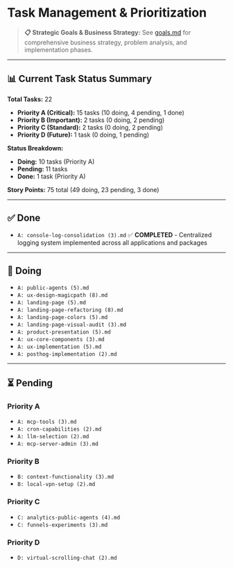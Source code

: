 # Task Management & Prioritization

> **📋 Strategic Goals & Business Strategy:** See [goals.md](./goals.md) for comprehensive business strategy, problem analysis, and implementation phases.

---

## 📊 Current Task Status Summary

**Total Tasks:** 22

- **Priority A (Critical):** 15 tasks (10 doing, 4 pending, 1 done)
- **Priority B (Important):** 2 tasks (0 doing, 2 pending)
- **Priority C (Standard):** 2 tasks (0 doing, 2 pending)
- **Priority D (Future):** 1 task (0 doing, 1 pending)

**Status Breakdown:**

- **Doing:** 10 tasks (Priority A)
- **Pending:** 11 tasks
- **Done:** 1 task (Priority A)

**Story Points:** 75 total (49 doing, 23 pending, 3 done)

---

## ✅ Done

- `A: console-log-consolidation (3).md` ✅ **COMPLETED** - Centralized logging system implemented across all applications and packages

---

## 🚧 Doing

- `A: public-agents (5).md`
- `A: ux-design-magicpath (8).md`
- `A: landing-page (5).md`
- `A: landing-page-refactoring (8).md`
- `A: landing-page-colors (5).md`
- `A: landing-page-visual-audit (3).md`
- `A: product-presentation (5).md`
- `A: ux-core-components (3).md`
- `A: ux-implementation (5).md`
- `A: posthog-implementation (2).md`

---

## ⏳ Pending

### Priority A

- `A: mcp-tools (3).md`
- `A: cron-capabilities (2).md`
- `A: llm-selection (2).md`
- `A: mcp-server-admin (3).md`

### Priority B

- `B: context-functionality (3).md`
- `B: local-vpn-setup (2).md`

### Priority C

- `C: analytics-public-agents (4).md`
- `C: funnels-experiments (3).md`

### Priority D

- `D: virtual-scrolling-chat (2).md`
